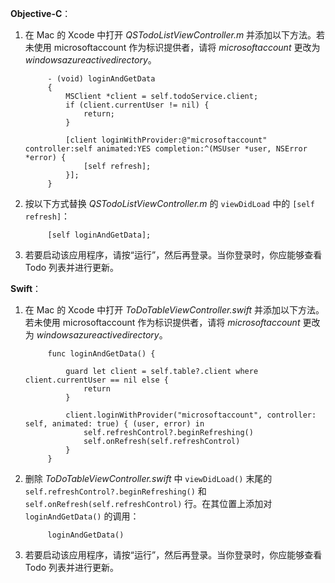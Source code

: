 **Objective-C**：

1. 在 Mac 的 Xcode 中打开 _QSTodoListViewController.m_ 并添加以下方法。若未使用 microsoftaccount 作为标识提供者，请将 _microsoftaccount_ 更改为  _windowsazureactivedirectory_。

            - (void) loginAndGetData
            {
                MSClient *client = self.todoService.client;
                if (client.currentUser != nil) {
                    return;
                }
            
                [client loginWithProvider:@"microsoftaccount" controller:self animated:YES completion:^(MSUser *user, NSError *error) {
                    [self refresh];
                }];
            }

2. 按以下方式替换 _QSTodoListViewController.m_ 的 `viewDidLoad` 中的 `[self refresh]`：

            [self loginAndGetData];

3. 若要启动该应用程序，请按“运行”，然后再登录。当你登录时，你应能够查看 Todo 列表并进行更新。

**Swift**：

1. 在 Mac 的 Xcode 中打开 _ToDoTableViewController.swift_ 并添加以下方法。若未使用 microsoftaccount 作为标识提供者，请将 _microsoftaccount_ 更改为 _windowsazureactivedirectory_。
        
            func loginAndGetData() {
                
                guard let client = self.table?.client where client.currentUser == nil else {
                    return
                }
                
                client.loginWithProvider("microsoftaccount", controller: self, animated: true) { (user, error) in
                    self.refreshControl?.beginRefreshing()
                    self.onRefresh(self.refreshControl)
                }
            }

2. 删除 _ToDoTableViewController.swift_ 中 `viewDidLoad()` 末尾的 `self.refreshControl?.beginRefreshing()` 和 `self.onRefresh(self.refreshControl)` 行。在其位置上添加对 `loginAndGetData()` 的调用：

            loginAndGetData()

3. 若要启动该应用程序，请按“运行”，然后再登录。当你登录时，你应能够查看 Todo 列表并进行更新。

<!---HONumber=Mooncake_0919_2016-->